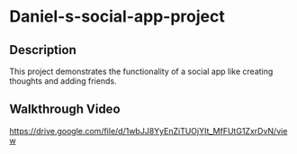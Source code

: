 # Daniel-s-social-app-project

## Description

This project demonstrates the functionality of a social app like creating thoughts and adding friends.

## Walkthrough Video

https://drive.google.com/file/d/1wbJJ8YyEnZiTUOjYIt_MfFUtG1ZxrDvN/view